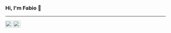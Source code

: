 ### Hi, I'm Fabio 👋

---

<a href="https://linkedin.com/in/fabionery"><img align="left" alt="Fabio's LinkedIn" width="22px" src="https://cdn.jsdelivr.net/npm/simple-icons@v3/icons/linkedin.svg"></a>
<a href="https://github.com/fnery"><img align="left" alt="Fabio's GitHub" width="22px" src="https://cdn.jsdelivr.net/npm/simple-icons@v3/icons/github.svg"></a>

<!--
**fnery/fnery** is a ✨ _special_ ✨ repository because its `README.md` (this file) appears on your GitHub profile.

Here are some ideas to get you started:

- 🔭 I’m currently working on ...
- 🌱 I’m currently learning ...
- 👯 I’m looking to collaborate on ...
- 🤔 I’m looking for help with ...
- 💬 Ask me about ...
- 📫 How to reach me: ...
- 😄 Pronouns: ...
- ⚡ Fun fact: ...
-->
